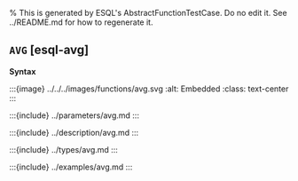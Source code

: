 % This is generated by ESQL's AbstractFunctionTestCase. Do no edit it. See ../README.md for how to regenerate it.

## `AVG` [esql-avg]

**Syntax**

:::{image} ../../../images/functions/avg.svg
:alt: Embedded
:class: text-center
:::


:::{include} ../parameters/avg.md
:::

:::{include} ../description/avg.md
:::

:::{include} ../types/avg.md
:::

:::{include} ../examples/avg.md
:::
